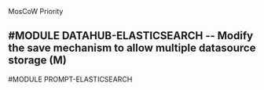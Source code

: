 MosCoW Priority

#MODULE DATAHUB-ELASTICSEARCH
-- Modify the save mechanism to allow multiple datasource storage (M)
--

#MODULE PROMPT-ELASTICSEARCH